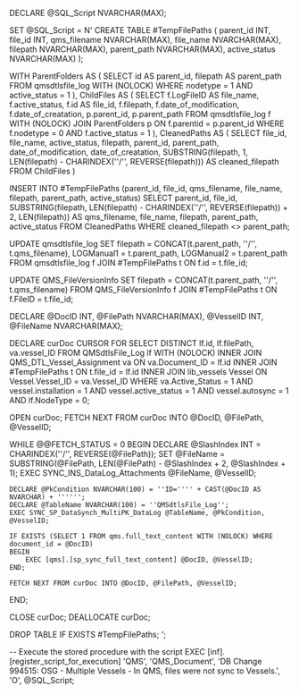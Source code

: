 DECLARE @SQL_Script NVARCHAR(MAX);

SET @SQL_Script = N'
CREATE TABLE #TempFilePaths (
    parent_id INT,
    file_id INT,
    qms_filename NVARCHAR(MAX),
    file_name NVARCHAR(MAX),
    filepath NVARCHAR(MAX),
    parent_path NVARCHAR(MAX),
    active_status NVARCHAR(MAX)
);

WITH ParentFolders AS (
    SELECT id AS parent_id, filepath AS parent_path
    FROM qmsdtlsfile_log WITH (NOLOCK)
    WHERE nodetype = 1 AND active_status = 1
),
ChildFiles AS (
    SELECT f.LogFileID AS file_name, f.active_status, f.id AS file_id, f.filepath, f.date_of_modification, f.date_of_creatation, p.parent_id, p.parent_path
    FROM qmsdtlsfile_log f WITH (NOLOCK)
    JOIN ParentFolders p ON f.parentid = p.parent_id
    WHERE f.nodetype = 0 AND f.active_status = 1
),
CleanedPaths AS (
    SELECT file_id, file_name, active_status, filepath, parent_id, parent_path, date_of_modification, date_of_creatation,
           SUBSTRING(filepath, 1, LEN(filepath) - CHARINDEX(''/'', REVERSE(filepath))) AS cleaned_filepath
    FROM ChildFiles
)

INSERT INTO #TempFilePaths (parent_id, file_id, qms_filename, file_name, filepath, parent_path, active_status)
SELECT parent_id, file_id, SUBSTRING(filepath, LEN(filepath) - CHARINDEX(''/'', REVERSE(filepath)) + 2, LEN(filepath)) AS qms_filename, file_name, filepath, parent_path, active_status
FROM CleanedPaths
WHERE cleaned_filepath <> parent_path;

UPDATE qmsdtlsfile_log
SET filepath = CONCAT(t.parent_path, ''/'', t.qms_filename),
    LOGManual1 = t.parent_path,
    LOGManual2 = t.parent_path
FROM qmsdtlsfile_log f
JOIN #TempFilePaths t ON f.id = t.file_id;

UPDATE QMS_FileVersionInfo
SET filepath = CONCAT(t.parent_path, ''/'', t.qms_filename)
FROM QMS_FileVersionInfo f
JOIN #TempFilePaths t ON f.FileID = t.file_id;

DECLARE @DocID INT, @FilePath NVARCHAR(MAX), @VesselID INT, @FileName NVARCHAR(MAX);

DECLARE curDoc CURSOR FOR
SELECT DISTINCT lf.id, lf.filePath, va.vessel_ID 
FROM QMSdtlsFile_Log lf WITH (NOLOCK)
INNER JOIN QMS_DTL_Vessel_Assignment va ON va.Document_ID = lf.id
INNER JOIN #TempFilePaths t ON t.file_id = lf.id
INNER JOIN lib_vessels Vessel ON Vessel.Vessel_ID = va.Vessel_ID
WHERE va.Active_Status = 1 AND vessel.installation = 1 AND vessel.active_status = 1
AND vessel.autosync = 1 AND lf.NodeType = 0;

OPEN curDoc;
FETCH NEXT FROM curDoc INTO @DocID, @FilePath, @VesselID;

WHILE @@FETCH_STATUS = 0
BEGIN
    DECLARE @SlashIndex INT = CHARINDEX(''/'', REVERSE(@FilePath));
    SET @FileName = SUBSTRING(@FilePath, LEN(@FilePath) - @SlashIndex + 2, @SlashIndex + 1);
    EXEC SYNC_INS_DataLog_Attachments @FileName, @VesselID;

    DECLARE @PkCondition NVARCHAR(100) = ''ID='''' + CAST(@DocID AS NVARCHAR) + '''''';
    DECLARE @TableName NVARCHAR(100) = ''QMSdtlsFile_Log'';
    EXEC SYNC_SP_DataSynch_MultiPK_DataLog @TableName, @PkCondition, @VesselID;

    IF EXISTS (SELECT 1 FROM qms.full_text_content WITH (NOLOCK) WHERE document_id = @DocID)
    BEGIN
        EXEC [qms].[sp_sync_full_text_content] @DocID, @VesselID;
    END;

    FETCH NEXT FROM curDoc INTO @DocID, @FilePath, @VesselID;
END;

CLOSE curDoc;
DEALLOCATE curDoc;

DROP TABLE IF EXISTS #TempFilePaths;
';

-- Execute the stored procedure with the script
EXEC [inf].[register_script_for_execution] 
    'QMS', 
    'QMS_Document', 
    'DB Change 994515: OSG - Multiple Vessels - In QMS, files were not sync to Vessels.', 
    'O', 
    @SQL_Script;